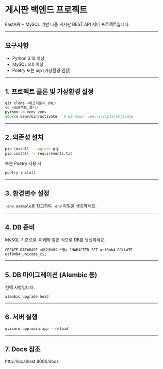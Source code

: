 # 게시판 백엔드 프로젝트

FastAPI + MySQL 기반 다중 게시판 REST API 서버 프로젝트입니다.

---

## 요구사항

- Python 3.10 이상
- MySQL 8.0 이상
- Poetry 또는 pip (가상환경 권장)

---

## 1. 프로젝트 클론 및 가상환경 설정

```bash
git clone <레포지토리_URL>
cd <프로젝트_폴더>
python -m venv venv
source venv/bin/activate   # Windows: venv\Scripts\activate
```

---

## 2. 의존성 설치

```bash
pip install --upgrade pip
pip install -r requirements.txt
```

또는 Poetry 사용 시

```bash
poetry install
```

---

## 3. 환경변수 설정

`.env.example`을 참고하여 `.env` 파일을 생성하세요. 

---

## 4. DB 준비

MySQL 기준으로, 아래와 같은 식으로 DB를 생성하세요.

```
CREATE DATABASE <데이터베이스명> CHARACTER SET utf8mb4 COLLATE utf8mb4_unicode_ci;
```

---

## 5. DB 마이그레이션 (Alembic 등)

선택 사항입니다.

```
alembic upgrade head
```

---

## 6. 서버 실행

```
uvicorn app.main:app --reload
```

---

## 7. Docs 참조

http://localhost:8000/docs



